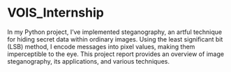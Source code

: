 # VOIS_Internship
In my Python project, I’ve implemented steganography, an artful technique for hiding secret data within ordinary images. Using the least significant bit (LSB) method, I encode messages into pixel values, making them imperceptible to the eye. This project report provides an overview of image steganography, its applications, and various techniques.
